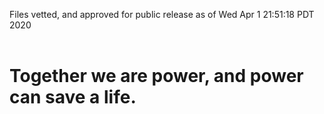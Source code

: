 Files vetted, and approved for public release as of Wed Apr  1 21:51:18 PDT 2020<br><br><h1>Together we are power, and power can save a life.</h1>

